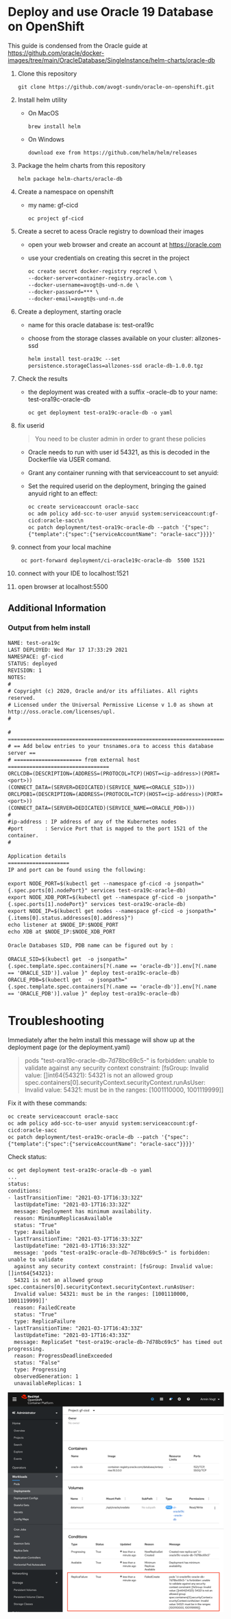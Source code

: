 
# Deploy and use Oracle 19 Database on OpenShift

This guide is condensed from the Oracle guide at https://github.com/oracle/docker-images/tree/main/OracleDatabase/SingleInstance/helm-charts/oracle-db

1. Clone this repository

       git clone https://github.com/avogt-sundn/oracle-on-openshift.git

1. Install helm utility

    - On MacOS
    
          brew install helm
    
    - On Windows
    
          download exe from https://github.com/helm/helm/releases

1. Package the helm charts from this repository

       helm package helm-charts/oracle-db

1. Create a namespace on openshift

    - my name: gf-cicd 
      
          oc project gf-cicd

1. Create a secret to acess Oracle registry to download their images
   
      - open your web browser and create an account at https://oracle.com 
      - use your credentials on creating this secret in the project
            
            oc create secret docker-registry regcred \
            --docker-server=container-registry.oracle.com \
            --docker-username=avogt@s-und-n.de \
            --docker-password=*** \
            --docker-email=avogt@s-und-n.de
    
1. Create a deployment, starting oracle

    - name for this oracle database is: test-ora19c
    - choose from the storage classes available on your cluster: allzones-ssd
      
          helm install test-ora19c --set persistence.storageClass=allzones-ssd oracle-db-1.0.0.tgz

1.  Check the results

    - the deployment was created with a suffix -oracle-db to your name: test-ora19c-oracle-db
     
          oc get deployment test-ora19c-oracle-db -o yaml

1. fix userid 
   >You need to be cluster admin in order to grant these policies

     - Oracle needs to run with user id 54321, as this is decoded in the Dockerfile via USER comand.
     - Grant any container running with that serviceaccount to set anyuid:
     - Set the required userid on the deployment, bringing the gained anyuid right to an effect:

           oc create serviceaccount oracle-sacc
           oc adm policy add-scc-to-user anyuid system:serviceaccount:gf-cicd:oracle-sacc\n
           oc patch deployment/test-ora19c-oracle-db --patch '{"spec":{"template":{"spec":{"serviceAccountName": "oracle-sacc"}}}}'

1. connect from your local machine

        oc port-forward deployment/ci-oracle19c-oracle-db  5500 1521

1. connect with your IDE to localhost:1521
1. open browser at localhost:5500

## Additional Information
### Output from helm install

    NAME: test-ora19c
    LAST DEPLOYED: Wed Mar 17 17:33:29 2021
    NAMESPACE: gf-cicd
    STATUS: deployed
    REVISION: 1
    NOTES:
    #
    # Copyright (c) 2020, Oracle and/or its affiliates. All rights reserved.
    # Licensed under the Universal Permissive License v 1.0 as shown at http://oss.oracle.com/licenses/upl.
    #
    
    # ===========================================================================
    # == Add below entries to your tnsnames.ora to access this database server ==
    # ====================== from external host =================================
    ORCLCDB=(DESCRIPTION=(ADDRESS=(PROTOCOL=TCP)(HOST=<ip-address>)(PORT=<port>))
    (CONNECT_DATA=(SERVER=DEDICATED)(SERVICE_NAME=<ORACLE_SID>)))
    ORCLPDB1=(DESCRIPTION=(ADDRESS=(PROTOCOL=TCP)(HOST=<ip-address>)(PORT=<port>))
    (CONNECT_DATA=(SERVER=DEDICATED)(SERVICE_NAME=<ORACLE_PDB>)))
    #
    #ip-address : IP address of any of the Kubernetes nodes
    #port       : Service Port that is mapped to the port 1521 of the container.
    #
    
    Application details
    ====================
    IP and port can be found using the following:
    
    export NODE_PORT=$(kubectl get --namespace gf-cicd -o jsonpath="{.spec.ports[0].nodePort}" services test-ora19c-oracle-db)
    export NODE_XDB_PORT=$(kubectl get --namespace gf-cicd -o jsonpath="{.spec.ports[1].nodePort}" services test-ora19c-oracle-db)
    export NODE_IP=$(kubectl get nodes --namespace gf-cicd -o jsonpath="{.items[0].status.addresses[0].address}")
    echo listener at $NODE_IP:$NODE_PORT
    echo XDB at $NODE_IP:$NODE_XDB_PORT
    
    Oracle Databases SID, PDB name can be figured out by :
    
    ORACLE_SID=$(kubectl get  -o jsonpath="{.spec.template.spec.containers[?(.name == 'oracle-db')].env[?(.name == 'ORACLE_SID')].value }" deploy test-ora19c-oracle-db)
    ORACLE_PDB=$(kubectl get  -o jsonpath="{.spec.template.spec.containers[?(.name == 'oracle-db')].env[?(.name == 'ORACLE_PDB')].value }" deploy test-ora19c-oracle-db)
# Troubleshooting

Immediately after the helm install this message will show up at the deployment page (or the deployment.yaml)
  > pods "test-ora19c-oracle-db-7d78bc69c5-" is forbidden: unable to validate against any security context constraint: [fsGroup: Invalid value: []int64{54321}: 54321 is not an allowed group spec.containers[0].securityContext.securityContext.runAsUser: Invalid value: 54321: must be in the ranges: [1001110000, 1001119999]]

Fix it with these commands:
    
    oc create serviceaccount oracle-sacc
    oc adm policy add-scc-to-user anyuid system:serviceaccount:gf-cicd:oracle-sacc
    oc patch deployment/test-ora19c-oracle-db --patch '{"spec":{"template":{"spec":{"serviceAccountName": "oracle-sacc"}}}}'

Check status:


    oc get deployment test-ora19c-oracle-db -o yaml
    ...
    status:
    conditions:
    - lastTransitionTime: "2021-03-17T16:33:32Z"
      lastUpdateTime: "2021-03-17T16:33:32Z"
      message: Deployment has minimum availability.
      reason: MinimumReplicasAvailable
      status: "True"
      type: Available
    - lastTransitionTime: "2021-03-17T16:33:32Z"
      lastUpdateTime: "2021-03-17T16:33:32Z"
      message: 'pods "test-ora19c-oracle-db-7d78bc69c5-" is forbidden: unable to validate
      against any security context constraint: [fsGroup: Invalid value: []int64{54321}:
      54321 is not an allowed group spec.containers[0].securityContext.securityContext.runAsUser:
      Invalid value: 54321: must be in the ranges: [1001110000, 1001119999]]'
      reason: FailedCreate
      status: "True"
      type: ReplicaFailure
    - lastTransitionTime: "2021-03-17T16:43:33Z"
      lastUpdateTime: "2021-03-17T16:43:33Z"
      message: ReplicaSet "test-ora19c-oracle-db-7d78bc69c5" has timed out progressing.
      reason: ProgressDeadlineExceeded
      status: "False"
      type: Progressing
      observedGeneration: 1
      unavailableReplicas: 1 
![img_1.png](img_1.png)